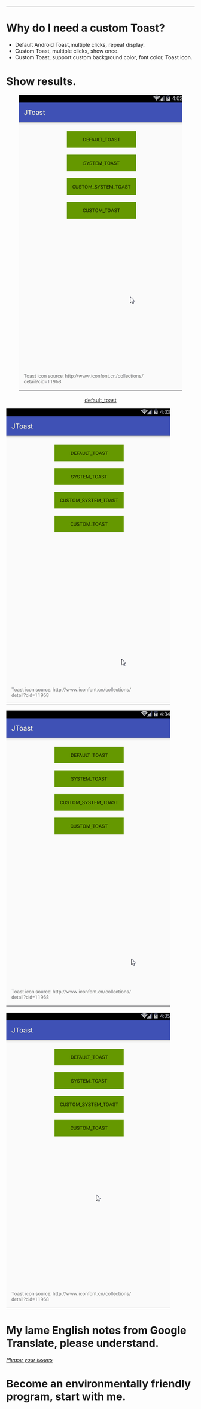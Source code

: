 

---
# Why do I need a custom Toast?
- Default Android Toast,multiple clicks, repeat display.
- Custom Toast, multiple clicks, show once.
- Custom Toast, support custom background color, font color, Toast icon.

# Show results.
 <div align="center">

!["JToast"](https://github.com/Jboob/JToast/blob/master/images/default_toast.gif  "default_toast")

 <u>default_toast</u>

 </div>

![JToast](https://github.com/Jboob/JToast/blob/master/images/system_toast.gif "system_toast")

![JToast](https://github.com/Jboob/JToast/blob/master/images/custom_system_toast.gif "custom_system_toast")

![JToast](https://github.com/Jboob/JToast/blob/master/images/custom_toast.gif "custom_toast")



# My lame English notes from Google Translate, please understand.

 [ *Please your issues* ](https://github.com/Jboob/JToast/issues)

# Become an environmentally friendly program, start with me.
